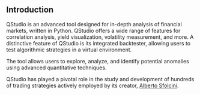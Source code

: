 ## Introduction

QStudio is an advanced tool designed for in-depth analysis of financial markets, written in Python. QStudio offers a wide range of features for correlation analysis, yield visualization, volatility measurement, and more. A distinctive feature of QStudio is its integrated backtester, allowing users to test algorithmic strategies in a virtual environment.

The tool allows users to explore, analyze, and identify potential anomalies using advanced quantitative techniques.

QStudio has played a pivotal role in the study and development of hundreds of trading strategies actively employed by its creator, [Alberto Sfolcini](mailto:a.sfolcini@gmail.com).
